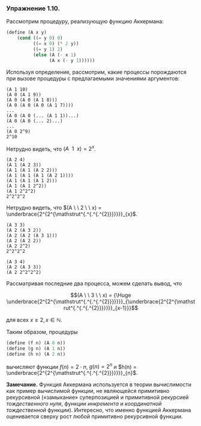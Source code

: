 ### Упражнение 1.10.
Рассмотрим процедуру, реализующую функцию Аккермана:
```scheme
(define (A x y)
    (cond ((= y 0) 0)
          ((= x 0) (* 2 y))
          ((= y 1) 2)
          (else (A (- x 1) 
                (A x (- y 1))))))
```
Используя определение, рассмотрим, какие процессы порождаются при вызове процедуры с предлагаемыми значениями аргументов:
```
(A 1 10)
(A 0 (A 1 9))
(A 0 (A 0 (A 1 8)))
(A 0 (A 0 (A 0 (A 1 7))))
...
(A 0 (A 0 (... (A 1 1))...)
(A 0 (A 0 (... 2)...)
...
(A 0 2^9)
2^10
```
Нетрудно видеть, что $(A \ \ 1 \ \ x) = 2^x$.
```
(A 2 4)
(A 1 (A 2 3))
(A 1 (A 1 (A 2 2)))
(A 1 (A 1 (A 1 (A 2 1))))
(A 1 (A 1 (A 1 2)))
(A 1 (A 1 2^2))
(A 1 2^2^2)
2^2^2^2
```
Нетрудно видеть, что  $(A \ \ 2 \ \ x) = \underbrace{2^{2^{\mathstrut^{.^{.^{.^{2}}}}}}}_{x}$.
```
(A 3 3)
(A 2 (A 3 2))
(A 2 (A 2 (A 3 1)))
(A 2 (A 2 2))
(A 2 2^2)
2^2^2^2
```
```
(A 3 4)
(A 2 (A 3 3))
(A 2 2^2^2^2)
```
Рассматривая последние два процесса, можем сделать вывод, что 
```math
(A \ \ 3 \ \ x) = {\Huge \underbrace{2^{2^{\mathstrut^{.^{.^{.^{2}}}}}}}_{\underbrace{2^{2^{\mathstrut^{.^{.^{.^{2}}}}}}}_{x-1}}}
```
для всех $x \geqslant 2, x \in \mathbb{N}$.

Таким образом,  процедуры
```scheme
(define (f n) (A 0 n)) 
(define (g n) (A 1 n)) 
(define (h n) (A 2 n))
```
вычиcляют функции $f(n) = 2 \cdot n$, $g(n) = 2^{n}$ и $h(n) = \underbrace{2^{2^{\mathstrut^{.^{.^{.^{2}}}}}}}_{n}$.

**Замечание.** 
Функция Аккермана используется в теории вычислимости как пример вычислимой функции, не являющейся примитивно рекурсивной («замыкание» суперпозицией и примитивной рекурсией *тождественного нуля*, функции *инкремента* и *координатной тождественной* функции). Интересно, что именно функцией Аккермана оценивается сверху рост любой примитивно рекурсивной функции. 